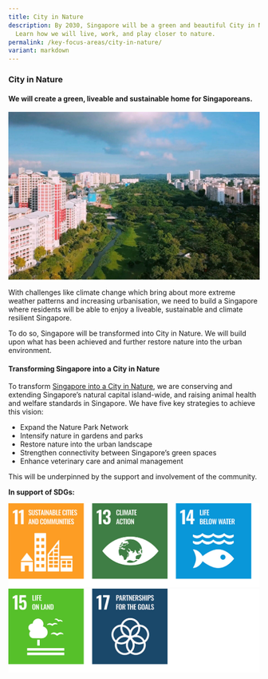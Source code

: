 ```yaml
---
title: City in Nature
description: By 2030, Singapore will be a green and beautiful City in Nature.
  Learn how we will live, work, and play closer to nature.
permalink: /key-focus-areas/city-in-nature/
variant: markdown
---
```

### City in Nature 

#### We will create a green, liveable and sustainable home for Singaporeans.

<img src="/images/framework/framework_cityinnature.jpg" alt="City in Nature"> 

With challenges like climate change which bring about more extreme weather patterns and increasing urbanisation, we need to build a Singapore where residents will be able to enjoy a liveable, sustainable and climate resilient Singapore.
 
To do so, Singapore will be transformed into City in Nature. We will build upon what has been achieved and further restore nature into the urban environment.

#### Transforming Singapore into a City in Nature
 
To transform [Singapore into a City in Nature](https://www.nparks.gov.sg/who-we-are/city-in-nature-key-strategies), we are conserving and extending Singapore’s natural capital island-wide, and raising animal health and welfare standards in Singapore. We have five key strategies to achieve this vision:
 
- Expand the Nature Park Network
- Intensify nature in gardens and parks
- Restore nature into the urban landscape
- Strengthen connectivity between Singapore’s green spaces
- Enhance veterinary care and animal management
 
This will be underpinned by the support and involvement of the community.
  
**In support of SDGs:**

<div class="sdg-container">
	<img class="sdg-image" src="/images/framework/cityinnature_01.jpg" alt="11 13 14">
	<img class="sdg-image" src="/images/framework/cityinnature_02.jpg" alt="15 17">
</div>